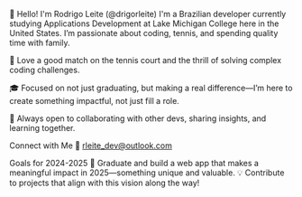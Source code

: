 👋 Hello! I'm Rodrigo Leite (@drigorleite)
I'm a Brazilian developer currently studying Applications Development at Lake Michigan College here in the United States. I’m passionate about coding, tennis, and spending quality time with family.

🎾 Love a good match on the tennis court and the thrill of solving complex coding challenges.

🎓 Focused on not just graduating, but making a real difference—I’m here to create something impactful, not just fill a role.

🤝 Always open to collaborating with other devs, sharing insights, and learning together.

Connect with Me
📧 rleite_dev@outlook.com

Goals for 2024-2025
🎯 Graduate and build a web app that makes a meaningful impact in 2025—something unique and valuable.
💡 Contribute to projects that align with this vision along the way!
